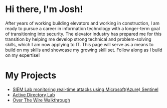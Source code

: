 # Hi there, I'm Josh!

After years of working building elevators and working in construction, I am ready to pursue a career in information technology with a longer-term goal of transitioning into security. The elevator industry has prepared me for this transition by helping me develop strong technical and problem-solving skills, which I am now applying to IT. This page will serve as a means to build on my skills and showcase my growing skill set. Follow along as I build on my expertise!

# My Projects
- [SIEM Lab monitoring real-time attacks using Microsoft(Azure) Sentinel](https://github.com/jsshargel/SIEM-Microsoft-Sentinel)
- [Active Directory Lab](https://github.com/jsshargel/Active-Directory-Lab)
- [Over The Wire Walkthrough](https://github.com/jsshargel/OverTheWire)
